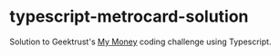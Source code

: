 # typescript-metrocard-solution
Solution to Geektrust's [My Money](https://www.geektrust.com/coding/detailed/my-money) coding challenge using Typescript.